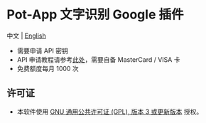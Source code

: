 <!--
SPDX-FileCopyrightText: 2024 Integral <integral@member.fsf.org>

SPDX-License-Identifier: GPL-3.0-or-later
-->

# Pot-App 文字识别 Google 插件

中文 | [English](https://github.com/Integral-Tech/pot-app-recognize-plugin-google/blob/main/README_EN.md)

- 需要申请 API 密钥
- API 申请教程请参考[此处](https://bobtranslate.com/service/ocr/google.html)，需要自备 MasterCard / VISA 卡
- 免费额度每月 1000 次

## 许可证
- 本软件使用 [GNU 通用公共许可证 (GPL), 版本 3 或更新版本](LICENSES/GPL-3.0-or-later.txt) 授权。
